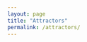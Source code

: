 ```yaml
---
layout: page
title: "Attractors"
permalink: /attractors/
---
```


<canvas id='canvas' width='800' height='800'></canvas> 

<script>
      const canvas = document.querySelector('#canvas');
      const ctx = canvas.getContext('2d');

      const epsilon = 0.0;
      const k = 1.5;
      const mu = 0.0;

      function drawBogdanov(xn, yn) {
        for (let t = 0; t != 2000; ++t) {
          let y = yn + epsilon * yn + k * xn * (xn - 1) + mu * xn * yn;
          let x = xn + y;

          ctx.fillRect(500 * x + 300, 500 * y + 300, 1, 1);

          yn = y;
          xn = x;
        }
      }

      setInterval(
        function () {
            let xinit = 0.0 + Math.random();
            let yinit = 0.0 + Math.random();
            let color = 360 * Math.random();
            ctx.fillStyle = 'hsla(' + color + ', 60%, 70%, 0.5)';
            drawBogdanov(xinit, yinit);
        },
        100
      );
</script>
